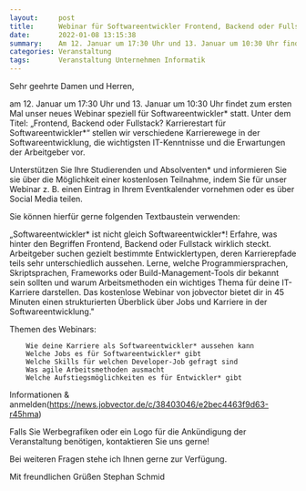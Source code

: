 ```yaml
---
layout:     post
title:      Webinar für Softwareentwickler Frontend, Backend oder Fullstack
date:       2022-01-08 13:15:38
summary:    Am 12. Januar um 17:30 Uhr und 13. Januar um 10:30 Uhr findet zum ersten Mal unser neues Webinar speziell für Softwareentwickler* statt.
categories: Veranstaltung
tags:		Veranstaltung Unternehmen Informatik
---
```


Sehr geehrte Damen und Herren,

am 12. Januar um 17:30 Uhr und 13. Januar um 10:30 Uhr findet zum ersten Mal unser neues Webinar speziell für Softwareentwickler* statt. Unter dem Titel: „Frontend, Backend oder Fullstack? Karrierestart für Softwareentwickler*“ stellen wir verschiedene Karrierewege in der Softwareentwicklung, die wichtigsten IT-Kenntnisse und die Erwartungen der Arbeitgeber vor.

Unterstützen Sie Ihre Studierenden und Absolventen* und informieren Sie sie über die Möglichkeit einer kostenlosen Teilnahme, indem Sie für unser Webinar z. B. einen Eintrag in Ihrem Eventkalender vornehmen oder es über Social Media teilen.

Sie können hierfür gerne folgenden Textbaustein verwenden:

„Softwareentwickler* ist nicht gleich Softwareentwickler*! Erfahre, was hinter den Begriffen Frontend, Backend oder Fullstack wirklich steckt. Arbeitgeber suchen gezielt bestimmte Entwicklertypen, deren Karrierepfade teils sehr unterschiedlich aussehen. Lerne, welche Programmiersprachen, Skriptsprachen, Frameworks oder Build-Management-Tools dir bekannt sein sollten und warum Arbeitsmethoden ein wichtiges Thema für deine IT-Karriere darstellen. Das kostenlose Webinar von jobvector bietet dir in 45 Minuten einen strukturierten Überblick über Jobs und Karriere in der Softwareentwicklung."

Themen des Webinars:

        Wie deine Karriere als Softwareentwickler* aussehen kann
        Welche Jobs es für Softwareentwickler* gibt
        Welche Skills für welchen Developer-Job gefragt sind
        Was agile Arbeitsmethoden ausmacht
        Welche Aufstiegsmöglichkeiten es für Entwickler* gibt

Informationen & anmelden(https://news.jobvector.de/c/38403046/e2bec4463f9d63-r45hma)

Falls Sie Werbegrafiken oder ein Logo für die Ankündigung der Veranstaltung benötigen, kontaktieren Sie uns gerne!

Bei weiteren Fragen stehe ich Ihnen gerne zur Verfügung.

Mit freundlichen Grüßen
Stephan Schmid
